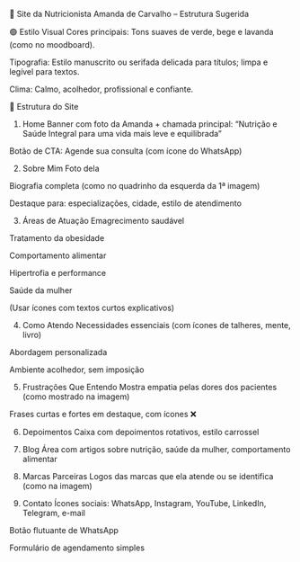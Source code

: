 🌿 Site da Nutricionista Amanda de Carvalho – Estrutura Sugerida

🟢 Estilo Visual
Cores principais: Tons suaves de verde, bege e lavanda (como no moodboard).

Tipografia: Estilo manuscrito ou serifada delicada para títulos; limpa e legível para textos.

Clima: Calmo, acolhedor, profissional e confiante.

📄 Estrutura do Site

1. Home
Banner com foto da Amanda + chamada principal:
“Nutrição e Saúde Integral para uma vida mais leve e equilibrada”

Botão de CTA: Agende sua consulta (com ícone do WhatsApp)

2. Sobre Mim
Foto dela

Biografia completa (como no quadrinho da esquerda da 1ª imagem)

Destaque para: especializações, cidade, estilo de atendimento

3. Áreas de Atuação
Emagrecimento saudável

Tratamento da obesidade

Comportamento alimentar

Hipertrofia e performance

Saúde da mulher

(Usar ícones com textos curtos explicativos)

4. Como Atendo
Necessidades essenciais (com ícones de talheres, mente, livro)

Abordagem personalizada

Ambiente acolhedor, sem imposição

5. Frustrações Que Entendo
Mostra empatia pelas dores dos pacientes (como mostrado na imagem)

Frases curtas e fortes em destaque, com ícones ❌

6. Depoimentos
Caixa com depoimentos rotativos, estilo carrossel

7. Blog
Área com artigos sobre nutrição, saúde da mulher, comportamento alimentar

8. Marcas Parceiras
Logos das marcas que ela atende ou se identifica (como na imagem)

9. Contato
Ícones sociais: WhatsApp, Instagram, YouTube, LinkedIn, Telegram, e-mail

Botão flutuante de WhatsApp

Formulário de agendamento simples